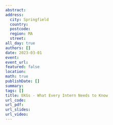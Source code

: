 ```yaml
---
abstract: 
address:
  city: Springfield
  country:
  postcode: 
  region: MA
  street: 
all_day: true
authors: []
date: 2023-03-01
event: 
event_url: 
featured: false
location: 
math: true
publishDate: []
summary: 
tags: []
title: EKGs - What Every Intern Needs to Know
url_code: 
url_pdf: 
url_slides: 
url_video: 
---
```

